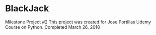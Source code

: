 # BlackJack
Milestone Project #2
This project was created for Jose Portillas Udemy Course on Python. 
Completed March 26, 2018
